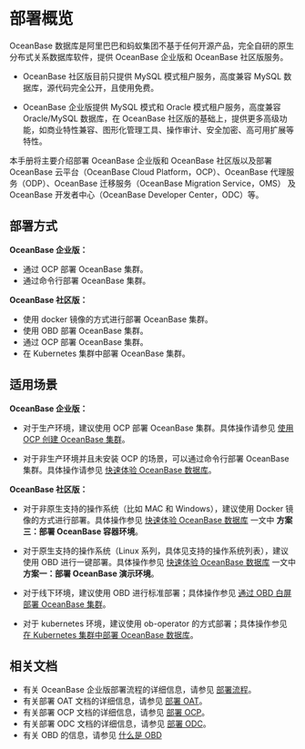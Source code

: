 # 部署概览

OceanBase 数据库是阿里巴巴和蚂蚁集团不基于任何开源产品，完全自研的原生分布式关系数据库软件，提供 OceanBase 企业版和 OceanBase 社区版服务。

* OceanBase 社区版目前只提供 MySQL 模式租户服务，高度兼容 MySQL 数据库，源代码完全公开，且使用免费。

* OceanBase 企业版提供 MySQL 模式和 Oracle 模式租户服务，高度兼容 Oracle/MySQL 数据库，在 OceanBase 社区版的基础上，提供更多高级功能，如商业特性兼容、图形化管理工具、操作审计、安全加密、高可用扩展等特性。

本手册将主要介绍部署 OceanBase 企业版和 OceanBase 社区版以及部署 OceanBase 云平台（OceanBase Cloud Platform，OCP）、OceanBase 代理服务（ODP）、OceanBase 迁移服务（OceanBase Migration Service，OMS） 及 OceanBase 开发者中心（OceanBase Developer Center，ODC）等。

## 部署方式

**OceanBase 企业版：**

* 通过 OCP 部署 OceanBase 集群。
* 通过命令行部署 OceanBase 集群。

**OceanBase 社区版：**

* 使用 docker 镜像的方式进行部署 OceanBase 集群。
* 使用 OBD 部署 OceanBase 集群。
* 通过 OCP 部署 OceanBase 集群。
* 在 Kubernetes 集群中部署 OceanBase 集群。

## 适用场景

**OceanBase 企业版：**

* 对于生产环境，建议使用 OCP 部署 OceanBase 集群。具体操作请参见 [使用 OCP 创建 OceanBase 集群](3.deploy-oceanbase-database-enterprise/3.graphical-interface-deployment/3.deploy-the-oceanbase-cluster/2.create-oceanbase-cluster-graphical.md)。

* 对于非生产环境并且未安装 OCP 的场景，可以通过命令行部署 OceanBase 集群。具体操作请参见 [快速体验 OceanBase 数据库](../2.quickstart/1.quickly-experience-oceanbase-for-community.md)。

**OceanBase 社区版：**

* 对于非原生支持的操作系统（比如 MAC 和 Windows），建议使用 Docker 镜像的方式进行部署。具体操作参见 [快速体验 OceanBase 数据库](../2.quickstart/1.quickly-experience-oceanbase-for-community.md) 一文中 **方案三：部署 OceanBase 容器环境**。

* 对于原生支持的操作系统（Linux 系列，具体见支持的操作系统列表），建议使用 OBD 进行一键部署。具体操作参见  [快速体验 OceanBase 数据库](../2.quickstart/1.quickly-experience-oceanbase-for-community.md) 一文中 **方案一：部署 OceanBase 演示环境**。

* 对于线下环境，建议使用 OBD 进行标准部署；具体操作参见 [通过 OBD 白屏部署 OceanBase 集群](5.deploy-oceanbase-database-community-edition/2.local-deployment/4.deploy-by-ui/1.deploy-by-obd.md)。

* 对于 kubernetes 环境，建议使用 ob-operator 的方式部署；具体操作参见 [在 Kubernetes 集群中部署 OceanBase 数据库](5.deploy-oceanbase-database-community-edition/3.deploy-in-the-k8s-cluster.md)。

## 相关文档

* 有关 OceanBase 企业版部署流程的详细信息，请参见 [部署流程](3.deploy-oceanbase-database-enterprise/1.deployment-process.md)。
* 有关部署 OAT 文档的详细信息，请参见 [部署 OAT](3.deploy-oceanbase-database-enterprise/3.graphical-interface-deployment/1.configure-deployment-environment/1.deploy-oat.md)。
* 有关部署 OCP 文档的详细信息，请参见 [部署 OCP](3.deploy-oceanbase-database-enterprise/3.graphical-interface-deployment/2.deploy-ocp/2.deploy-ocp-graphical.md)。
* 有关部署 ODC 文档的详细信息，请参见 [部署 ODC](3.deploy-oceanbase-database-enterprise/3.graphical-interface-deployment/6.deploy-odc/2.deploy-odc-graphical.md)。
* 有关 OBD 的信息，请参见 [什么是 OBD](https://www.oceanbase.com/docs/community-obd-cn-10000000002049469)
